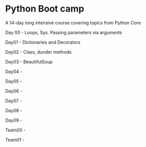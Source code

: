 # Python Boot camp
A 14-day long intensive course covering topics from Python Core


Day 00 - Loops, Sys. Passing parameters via arguments

Day01 - Dictionaries and Decorators

Day02 - Class, dunder methods

Day03 - BeautifulSoup

Day04 -

Day05 -

Day06 -

Day07 -

Day08 -

Day09 -

Team00 -

Team01 -
